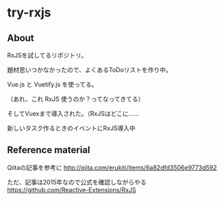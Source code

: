 # try-rxjs

## About
RxJSを試してるリポジトリ。

題材思いつかなかったので、よくあるToDoリストを作り中。

Vue.js と Vuetify.js を使ってる。

（あれ、これ RxJS 使うのか？ってなってきてる）

そしてVuexまで導入された。（RxJSはどこに......

新しいタスク作るときのイベントにRxJS導入中

## Reference material

Qiitaの記事を参考に
http://qiita.com/erukiti/items/6a82dfd3506e9773d592

ただ、記事は2015年なので公式を確認しながらやる
https://github.com/Reactive-Extensions/RxJS

